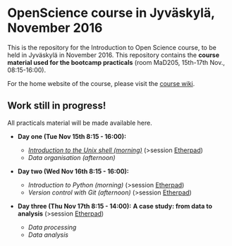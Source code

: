 # OpenScience course in Jyväskylä, November 2016

This is the repository for the Introduction to Open Science course, to be held
in Jyväskylä in November 2016. This repository contains the **course material
used for the bootcamp practicals** (room MaD205, 15th-17th Nov., 08:15-16:00).

For the home website of the course, please visit the
[course wiki](https://github.com/OpenScienceCourse-JyU-2015/courseMaterial/wiki).

## Work still in progress!

All practicals material will be made available here.

- **Day one (Tue Nov 15th 8:15 - 16:00):**
	- *[Introduction to the Unix shell (morning)](day-01-am_the-unix-shell/introduction-unix-shell.md)* (>session [Etherpad](https://etherpad.wikimedia.org/p/jyybio_day-01-am_the-unix-shell))
  - *Data organisation (afternoon)* 

- **Day two (Wed Nov 16th 8:15 - 16:00):**
  - *Introduction to Python (morning)* (>session [Etherpad](https://etherpad.wikimedia.org/p/jyybio_day-02-am_intro-to-python))
  - *Version control with Git (afternoon)* (>session [Etherpad](https://etherpad.wikimedia.org/p/jyybio_day-02-pm_version-control))

- **Day three (Thu Nov 17th 8:15 - 14:00):**
	**A case study: from data to analysis** (>session [Etherpad](https://etherpad.wikimedia.org/p/jyybio_day-03_case-study))
  - *Data processing*
  - *Data analysis*


